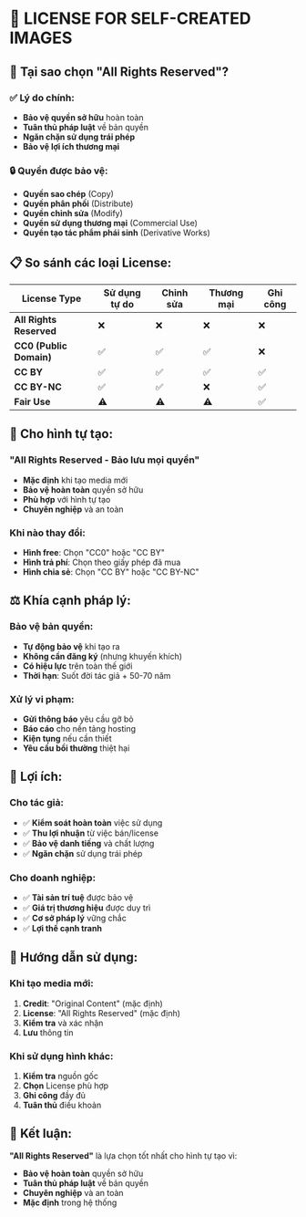 # 📜 **LICENSE FOR SELF-CREATED IMAGES**

## **🎯 Tại sao chọn "All Rights Reserved"?**

### **✅ Lý do chính:**
- **Bảo vệ quyền sở hữu** hoàn toàn
- **Tuân thủ pháp luật** về bản quyền
- **Ngăn chặn sử dụng trái phép**
- **Bảo vệ lợi ích thương mại**

### **🔒 Quyền được bảo vệ:**
- **Quyền sao chép** (Copy)
- **Quyền phân phối** (Distribute)
- **Quyền chỉnh sửa** (Modify)
- **Quyền sử dụng thương mại** (Commercial Use)
- **Quyền tạo tác phẩm phái sinh** (Derivative Works)

## **📋 So sánh các loại License:**

| License Type | Sử dụng tự do | Chỉnh sửa | Thương mại | Ghi công |
|--------------|---------------|------------|------------|----------|
| **All Rights Reserved** | ❌ | ❌ | ❌ | ❌ |
| **CC0 (Public Domain)** | ✅ | ✅ | ✅ | ❌ |
| **CC BY** | ✅ | ✅ | ✅ | ✅ |
| **CC BY-NC** | ✅ | ✅ | ❌ | ✅ |
| **Fair Use** | ⚠️ | ⚠️ | ⚠️ | ✅ |

## **🎨 Cho hình tự tạo:**

### **"All Rights Reserved - Bảo lưu mọi quyền"**
- **Mặc định** khi tạo media mới
- **Bảo vệ hoàn toàn** quyền sở hữu
- **Phù hợp** với hình tự tạo
- **Chuyên nghiệp** và an toàn

### **Khi nào thay đổi:**
- **Hình free**: Chọn "CC0" hoặc "CC BY"
- **Hình trả phí**: Chọn theo giấy phép đã mua
- **Hình chia sẻ**: Chọn "CC BY" hoặc "CC BY-NC"

## **⚖️ Khía cạnh pháp lý:**

### **Bảo vệ bản quyền:**
- **Tự động bảo vệ** khi tạo ra
- **Không cần đăng ký** (nhưng khuyến khích)
- **Có hiệu lực** trên toàn thế giới
- **Thời hạn**: Suốt đời tác giả + 50-70 năm

### **Xử lý vi phạm:**
- **Gửi thông báo** yêu cầu gỡ bỏ
- **Báo cáo** cho nền tảng hosting
- **Kiện tụng** nếu cần thiết
- **Yêu cầu bồi thường** thiệt hại

## **🚀 Lợi ích:**

### **Cho tác giả:**
- ✅ **Kiểm soát hoàn toàn** việc sử dụng
- ✅ **Thu lợi nhuận** từ việc bán/license
- ✅ **Bảo vệ danh tiếng** và chất lượng
- ✅ **Ngăn chặn** sử dụng trái phép

### **Cho doanh nghiệp:**
- ✅ **Tài sản trí tuệ** được bảo vệ
- ✅ **Giá trị thương hiệu** được duy trì
- ✅ **Cơ sở pháp lý** vững chắc
- ✅ **Lợi thế cạnh tranh**

## **📝 Hướng dẫn sử dụng:**

### **Khi tạo media mới:**
1. **Credit**: "Original Content" (mặc định)
2. **License**: "All Rights Reserved" (mặc định)
3. **Kiểm tra** và xác nhận
4. **Lưu** thông tin

### **Khi sử dụng hình khác:**
1. **Kiểm tra** nguồn gốc
2. **Chọn** License phù hợp
3. **Ghi công** đầy đủ
4. **Tuân thủ** điều khoản

## **🎯 Kết luận:**

**"All Rights Reserved"** là lựa chọn tốt nhất cho hình tự tạo vì:
- **Bảo vệ hoàn toàn** quyền sở hữu
- **Tuân thủ pháp luật** về bản quyền
- **Chuyên nghiệp** và an toàn
- **Mặc định** trong hệ thống
